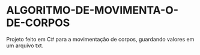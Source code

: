 # ALGORITMO-DE-MOVIMENTA-O-DE-CORPOS
Projeto feito em C# para a movimentação de corpos, guardando valores em um arquivo txt.
